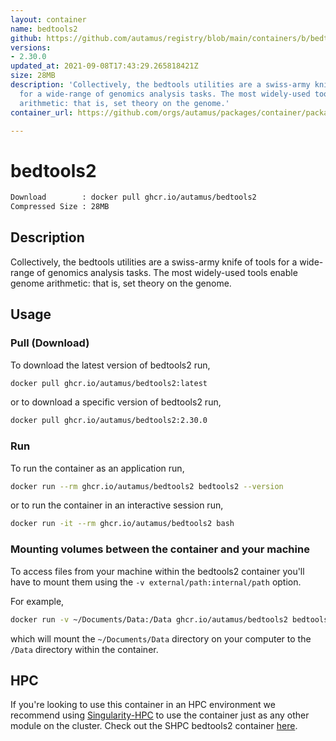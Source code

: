 ```yaml
---
layout: container
name: bedtools2
github: https://github.com/autamus/registry/blob/main/containers/b/bedtools2/spack.yaml
versions:
- 2.30.0
updated_at: 2021-09-08T17:43:29.265818421Z
size: 28MB
description: 'Collectively, the bedtools utilities are a swiss-army knife of tools
  for a wide-range of genomics analysis tasks. The most widely-used tools enable genome
  arithmetic: that is, set theory on the genome.'
container_url: https://github.com/orgs/autamus/packages/container/package/bedtools2

---
```

# bedtools2
```bash 
Download        : docker pull ghcr.io/autamus/bedtools2
Compressed Size : 28MB
```

## Description
Collectively, the bedtools utilities are a swiss-army knife of tools for a wide-range of genomics analysis tasks. The most widely-used tools enable genome arithmetic: that is, set theory on the genome.

## Usage
### Pull (Download)
To download the latest version of bedtools2 run,

```bash
docker pull ghcr.io/autamus/bedtools2:latest
```

or to download a specific version of bedtools2 run,

```bash
docker pull ghcr.io/autamus/bedtools2:2.30.0
```
### Run
To run the container as an application run,
```bash
docker run --rm ghcr.io/autamus/bedtools2 bedtools2 --version
```

or to run the container in an interactive session run,
```bash
docker run -it --rm ghcr.io/autamus/bedtools2 bash
```

### Mounting volumes between the container and your machine
To access files from your machine within the bedtools2 container you'll have to mount them using the `-v external/path:internal/path` option.

For example,
```bash
docker run -v ~/Documents/Data:/Data ghcr.io/autamus/bedtools2 bedtools2 /Data/myData.csv
```
which will mount the `~/Documents/Data` directory on your computer to the `/Data` directory within the container.

## HPC
If you're looking to use this container in an HPC environment we recommend using [Singularity-HPC](https://singularity-hpc.readthedocs.io) to use the container just as any other module on the cluster. Check out the SHPC bedtools2 container [here](https://singularityhub.github.io/singularity-hpc/r/ghcr.io-autamus-bedtools2/).